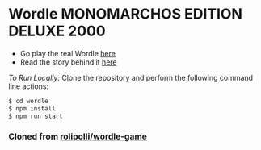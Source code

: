 # Wordle MONOMARCHOS EDITION DELUXE 2000

- Go play the real Wordle [here](https://www.powerlanguage.co.uk/wordle/)
- Read the story behind it [here](https://www.nytimes.com/2022/01/03/technology/wordle-word-game-creator.html)

_To Run Locally:_
Clone the repository and perform the following command line actions:
```bash
$ cd wordle
$ npm install
$ npm run start
```

### Cloned from [rolipolli/wordle-game](https://github.com/rolipolli/wordle-game)
